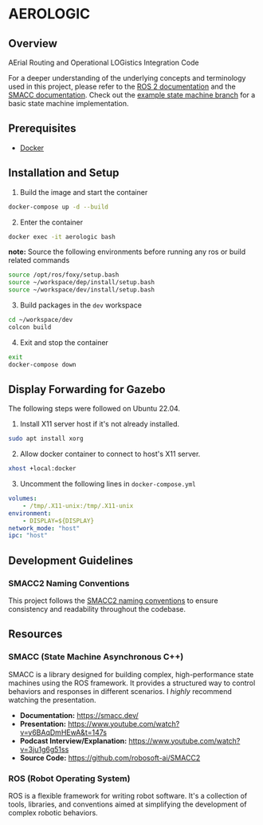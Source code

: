 # AEROLOGIC

## Overview

AErial Routing and Operational LOGistics Integration Code

For a deeper understanding of the underlying concepts and terminology used in this project, please refer to the [ROS 2 documentation](https://docs.ros.org/en/rolling/Concepts.html) and the [SMACC documentation](https://smacc.dev/intro-to-substate-objects/). Check out the [example state machine branch](https://github.com/ERAU-SUAS/aerologic/tree/sm_example) for a basic state machine implementation.

## Prerequisites

-   [Docker](https://docker.com)

## Installation and Setup

1. Build the image and start the container

```sh
docker-compose up -d --build
```

2. Enter the container

```sh
docker exec -it aerologic bash
```

**note:** Source the following environments before running any ros or build related commands

```sh
source /opt/ros/foxy/setup.bash
source ~/workspace/dep/install/setup.bash
source ~/workspace/dev/install/setup.bash
```

3. Build packages in the `dev` workspace

```sh
cd ~/workspace/dev
colcon build
```

4. Exit and stop the container

```sh
exit
docker-compose down
```

## Display Forwarding for Gazebo 

The following steps were followed on Ubuntu 22.04.

1. Install X11 server host if it's not already installed.

```sh
sudo apt install xorg
```

2. Allow docker container to connect to host's X11 server.

```sh
xhost +local:docker
```

3. Uncomment the following lines in `docker-compose.yml` 

```yml
volumes:
    - /tmp/.X11-unix:/tmp/.X11-unix
environment:
    - DISPLAY=${DISPLAY}
network_mode: "host"
ipc: "host"
```

## Development Guidelines

### SMACC2 Naming Conventions

This project follows the [SMACC2 naming conventions](https://smacc.dev/naming-convention/) to ensure consistency and readability throughout the codebase.

## Resources

### SMACC (State Machine Asynchronous C++)

SMACC is a library designed for building complex, high-performance state machines using the ROS framework. It provides a structured way to control behaviors and responses in different scenarios. I _highly_ recommend watching the presentation.

-   **Documentation:** https://smacc.dev/
-   **Presentation:** https://www.youtube.com/watch?v=y6BAqDmHEwA&t=147s
-   **Podcast Interview/Explanation:** https://www.youtube.com/watch?v=3ju1g6g51ss
-   **Source Code:** https://github.com/robosoft-ai/SMACC2

### ROS (Robot Operating System)

ROS is a flexible framework for writing robot software. It's a collection of tools, libraries, and conventions aimed at simplifying the development of complex robotic behaviors.

